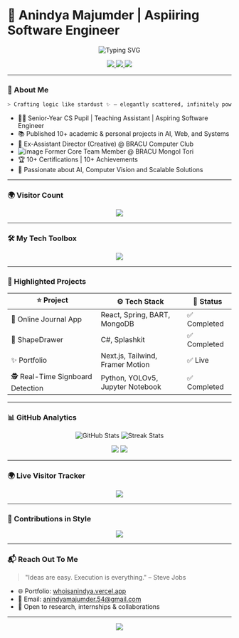 # 🚀 Anindya Majumder | Aspiiring Software Engineer

<p align="center">
  <img src="https://readme-typing-svg.demolab.com?font=Fira+Code&size=25&duration=3000&pause=1000&center=true&vCenter=true&width=600&lines=Welcome+to+my+Tech+Universe!;Full-stack+Dev+%7C+Researcher+%7C+Builder+of+Beautiful+Things" alt="Typing SVG" />
</p>

<p align="center">
  <a href="https://whoisanindya.vercel.app">
    <img src="https://img.shields.io/badge/Portfolio-%2300bfff.svg?&style=for-the-badge&logo=firefox&logoColor=white" />
  </a>
  <a href="mailto:anindyamajumder.54@gmail.com">
    <img src="https://img.shields.io/badge/Gmail-%23EA4335.svg?&style=for-the-badge&logo=gmail&logoColor=white" />
  </a>
  <a href="https://www.linkedin.com/in/anindyamajumder">
    <img src="https://img.shields.io/badge/LinkedIn-%230077B5.svg?&style=for-the-badge&logo=linkedin&logoColor=white" />
  </a>
</p>

---

### 🧠 About Me

```bash
> Crafting logic like stardust ✨ — elegantly scattered, infinitely powerful, and lighting up the tech cosmos.
```

- 🧑‍🎓 Senior-Year CS Pupil | Teaching Assistant | Aspiring Software Engineer  
- 📚 Published 10+ academic & personal projects in AI, Web, and Systems  
- 💼 Ex-Assistant Director (Creative) @ BRACU Computer Club
- ![image](https://github.com/user-attachments/assets/224d87b6-d07c-4e3c-8f8e-716b31a1f5fc) Former Core Team Member @ BRACU Mongol Tori
- 🏆 10+ Certifications | 10+ Achievements   
- 💬 Passionate about AI, Computer Vision and Scalable Solutions

---

### 🌍 Visitor Count

<p align="center">
  <img src="https://komarev.com/ghpvc/?username=AnindyaMajumder&label=Profile+Visits&color=0e75b6&style=flat-square" />
</p>

---

### 🛠️ My Tech Toolbox

<p align="center">
  <img src="https://skillicons.dev/icons?i=java,py,c,cpp,react,nextjs,tailwind,js,ts,html,css,spring,mongodb,fastapi,git,linux,vscode&perline=8" />
</p>

---

### 🚀 Highlighted Projects

| ⭐ Project | ⚙️ Tech Stack | 📌 Status |
|--------|------------|--------|
| 📔 Online Journal App | React, Spring, BART, MongoDB | ✅ Completed |
| 💠 ShapeDrawer | C#, Splashkit | ✅ Completed |
| ✨ Portfolio | Next.js, Tailwind, Framer Motion | ✅ Live |
| 🕵️ Real-Time Signboard Detection | Python, YOLOv5, Jupyter Notebook | ✅ Completed |

---

### 📊 GitHub Analytics

<p align="center">
  <img src="https://github-readme-stats.vercel.app/api?username=AnindyaMajumder&show_icons=true&theme=tokyonight&hide_border=true" alt="GitHub Stats" />
  <img src="https://github-readme-streak-stats.herokuapp.com/?user=AnindyaMajumder&theme=tokyonight&hide_border=true" alt="Streak Stats" />
</p>

<p align="center">
  <img src="https://github-profile-summary-cards.vercel.app/api/cards/repos-per-language?username=AnindyaMajumder&theme=tokyonight" />
  <img src="https://github-profile-summary-cards.vercel.app/api/cards/most-commit-language?username=AnindyaMajumder&theme=tokyonight" />
</p>

---

### 🌍 Live Visitor Tracker

<p align="center">
  <img src="https://komarev.com/ghpvc/?username=AnindyaMajumder&label=Profile+Visits&color=0e75b6&style=flat-square" />
</p>

---

### 🌈 Contributions in Style

<p align="center">
  <img src="https://github-readme-activity-graph.vercel.app/graph?username=AnindyaMajumder&theme=react-dark&hide_border=true&area=true" />
</p>

---

### 📬 Reach Out To Me

> "Ideas are easy. Execution is everything." – Steve Jobs

- 🌐 Portfolio: [whoisanindya.vercel.app](https://whoisanindya.vercel.app)  
- 📧 Email: anindyamajumder.54@gmail.com  
- 💼 Open to research, internships & collaborations

---

<p align="center">
  <img src="https://capsule-render.vercel.app/api?type=waving&color=gradient&height=100&section=footer" />
</p>

